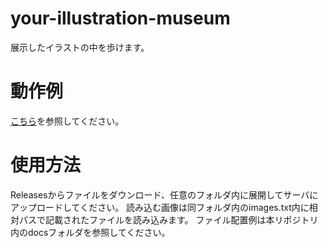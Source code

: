 # your-illustration-museum
展示したイラストの中を歩けます。

# 動作例
[こちら](https://rutilicus.github.io/your-illustration-museum/)を参照してください。

# 使用方法
Releasesからファイルをダウンロード、任意のフォルダ内に展開してサーバにアップロードしてください。
読み込む画像は同フォルダ内のimages.txt内に相対パスで記載されたファイルを読み込みます。
ファイル配置例は本リポジトリ内のdocsフォルダを参照してください。
